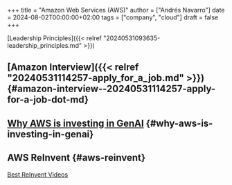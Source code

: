 +++
title = "Amazon Web Services (AWS)"
author = ["Andrés Navarro"]
date = 2024-08-02T00:00:00+02:00
tags = ["company", "cloud"]
draft = false
+++

[Leadership Principles]({{< relref "20240531093635-leadership_principles.md" >}})


## [Amazon Interview]({{< relref "20240531114257-apply_for_a_job.md" >}}) {#amazon-interview--20240531114257-apply-for-a-job-dot-md}


## [Why AWS is investing in GenAI](https://www.aboutamazon.com/news/aws/generative-ai-is-the-future) {#why-aws-is-investing-in-genai}


## AWS ReInvent {#aws-reinvent}

[Best ReInvent Videos](https://www.linkedin.com/posts/ivopinto01_aws-cloudcomputing-activity-7210931564011003904-axf_)
